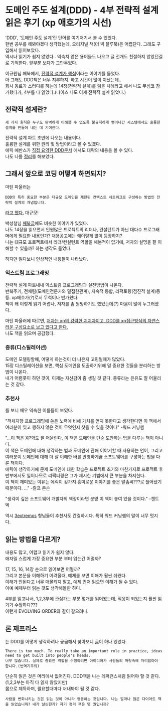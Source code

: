 # 도메인 주도 설계(DDD) - 4부 전략적 설계 읽은 후기 (xp 애호가의 시선)
'DDD', '도메인 주도 설계'란 단어를 여기저기서 볼 수 있었다.  
한번 공부를 해봐야겠다 생각했는데, 오리지널 책(더 빅 블루북)은 어렵단다. 그래도 구입해서 읽어보았다.  
역시나 읽기가 쉽지 않았다.. 익숙치 않은 용어들도 나오고 글 전개도 친절하지 않았던걸로 기억한다. 앞부분 보다가 그만두었다.

이규원님 페북에서, [전략적 설계가 핵심](https://www.facebook.com/gyuwon.yi/posts/pfbid0vzb2zQD3yp4FpBk4HiacR71QVQf419LvFDQUgoQw1pVTjkGA35pnxuTHGchH2p1xl)이라는 이야기를 들었다.  
아 그래도 DDD책은 너무 지루하지. 하고 시간이 많이 지났는데..  
회사 동료가 스터디를 하는데 14장(전략적 설계)를 읽을 차례라고 해서 나도 무심코 참가했다가, 4부를 다 읽었다.(나이스 나도 이제 전략적 설계 읽었다.)

## 전략적 설계란?
```
세 가지 원칙은 누구도 완벽하게 이해할 수 없도록 불규칙하게 뻗어나간 시스템에서도 훌륭한 설계를 만들어 내는 데 기여한다.
```
전략적 설계 파트 초반에 나오는 내용이다.  
훌륭한 설계를 위한 원리 및 방법이라고 볼 수 있겠다.  
에릭 에반스가 [직접 요약한 DDD문서](https://domainlanguage.com/wp-content/uploads/2016/05/DDD_Reference_2015-03.pdf) 에서도 대략의 내용을 볼 수 있다.  
나도 나름 [정리](https://github.com/juniqlim/note/blob/master/programming/2023-02-05-ddd-strategic-design-summary.md)를 해보았다.

## 그래서 앞으로 코딩 어떻게 하면되지?
마틴 파울러는  
```
DDD의 특히 중요한 부분은 대규모 도메인을 제한된 컨텍스트 네트워크로 구성하는 방법인 전략적 설계의 개념입니다.
```
[라고 했다.](https://martinfowler.com/bliki/DomainDrivenDesign.html) 대규모!

박성철님 [페북글](https://www.facebook.com/100011369766661/posts/pfbid0wHBojyHhFeq3mn1RFqdhq5qMPnUG11ZvN5JofKCEqYoNpzxFC4St3KeN1c81iwNml)에도 비슷한 이야기가 있었다.  
나도 14장을 읽으면서 인원많은 프로젝트의 리더나, 컨설턴트가 아닌 대다수 프로그래머에게 필요한 내용인가? 채용공고에는 왜이렇게 많이 등장하지?      
나는 대규모 프로젝트에서 리더/컨설턴트 역할을 해본적이 없기에, 저자의 설명을 잘 이해할 수 있을까? 하는 생각도 들었다.  

하지만 읽다보니 인상적인 내용들이 나타났다.

### 익스트림 프로그래밍
전략적 설계 파트내내 익스트림 프로그래밍과 실천방법이 나온다.    
반복주기, 전체팀(도메인전문가와 밀접한관계), 지속적 통합, 리팩토링(점진적 설계)등등. xp애호가(?)로서 무척이나 반가웠다.  
책이 왜 이렇게 읽기 어렵나, 저자를 좀 원망하기도 했었는데(?) 마음이 많이 누그러졌다.  
  
마틴 파울러에 따르면, [저자는 xp의 강력한 지지자이고, DDD를 xp접근방식의 자연스러운 구성요소로 보고 있다고 한다.](https://martinfowler.com/bliki/DomainDrivenDesign.html)  
나도 책을 읽으며 공감했다.

### 증류(디스틸레이션)
도메인 모델링할때, 어떻게 하는것이 더 나은지 고민될때가 많았다.  
15장 디스틸레이션을 보면, 핵심 도메인을 도출하기위해 덜 중요한 것들을 분리하는 방법이 나온다.  
내가 어렴풋이 하던 것이, 이제는 자신감이 좀 생길 것 같다. 증류라는 은유도 잘 어울리는 것 같다.

### 추천사
를 보니 매우 익숙한 이름들이 보였다.  
  
"객체지향 프로그래밍에 쏟은 노력에 비해 가치를 얻지 못한다고 생각한다면 이 책에서 여러분이 잊고 행하지 않은 것이 무엇인지 찾을 수 있을 것이다" -워드 커닝햄
  
"...이 책은 XP와도 잘 어울린다. 이 책은 도메인을 단순 도안하는 법을 다루는 책이 아니다.  
이 책은 도메인에 대해 생각하는 법과 도메인에 관해 이야기할 때 사용하는 언어, 그리고 여러분이 도메인에 대해 더 잘 이해한 바를 반영하게끔 소프트웨어를 구성하는 법을 다룬 책이다.  
에릭이 생각하기에 문제 도메인에 대한 학습은 프로젝트 초기와 마찬가지로 프로젝트 후반부에서도 일어나므로 리팩터링은 그가 제시한 기법에서 큰 부분을 차지한다.  
이 책이 재미있는 이유는 에릭이 갖가지 흥미로운 이야기를 좋은 말솜씨???로 풀어냈기 때문이다. ..." -랄프 존슨  
  
"생각이 깊은 소프트웨어 개발자의 책장이라면 분명 이 책이 놓여 있을 것이다." -켄트 벡  
  
역시 [3extremos](https://wiki.c2.com/?TheThreeExtremos) 형님들이 추천사도 간결하시다. 특히 워드 커닝햄의 말이 너무 멋지다.

## 읽는 방법을 다르게?
내용도 많고, 어렵고 읽기가 쉽지 않다.  
애자일 스럽게 가장 중요한 부분 부터 읽는건 어떨까?  

17, 15, 16, 14장 순으로 읽어보면 어떨까?  
그리고 본문을 이해하기 어려울때, 예제를 보면 이해가 훨씬 쉬웠다.  
이해가 안된다고 너무 매몰되지 말고, 예제 먼저 읽으면 이해가 될 수 있다.  
아예 예제부터 읽는 것도 생각해볼만 하다.  
  
4부를 읽고나서, 1,2,3부에 관심가는 부분 몇개를 읽어봤는데, 적응이 되었는지 훨씬 읽기가 수월하다???  
이런게 EVOLVING ORDER와 결이 같으려나.

## 론 제프리스
는 DDD를 어떻게 생각하려나 궁금해서 찾아보니 [글](https://ronjeffries.com/xprog/articles/jatpractice/)이 하나 있었다.  
```
There is too much. To really take an important role in practice, ideas need to get built into people's heads.  
너무 많습니다. 실제로 중요한 역할을 수행하려면 아이디어가 사람들의 머릿속에 자리잡아야 합니다.(번역기주의)
```
단순히 읽은 것은 머리에서 없어진다. DDD책을 나는 레퍼런스처럼 읽어야 할 것 같다.(1,2,3부는 아직 다 읽지 않았지만)  
몸으로 체득하며, 필요할때마다 꺼내봐야 될 것 같다.
```
사람을 변화시키는 것은 읽는 것이 아니라 행동하는 것입니다. 나는 얼마나 많은 다이어트 책을 읽었습니까? 내가 날씬한가? 자기 정리 책은 몇 권입니까?
```
